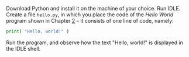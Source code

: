Download Python and install it on the
machine of your choice. Run IDLE. Create a file `hello.py`, in which you
place the code of the *Hello World* program shown in Chapter
<a href="#ch:introduction" data-reference-type="ref" data-reference="ch:introduction">2</a>
– it consists of one line of code, namely:

```python
print( "Hello, world!" )
```

Run the program, and observe how the text "Hello, world!" is displayed
in the IDLE shell.